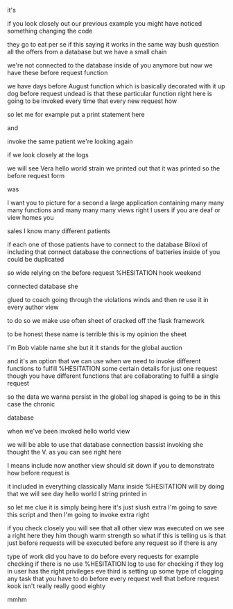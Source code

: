 it's 

if you look closely out our previous example you might have noticed something changing the code 

they go to eat per se if this saying it works in the same way bush question all the offers from a database but we have a small chain 

we're not connected to the database inside of you anymore but now we have these before request function 

we have days before August function which is basically decorated with it up dog before request undead is that these particular function right here is going to be invoked every time that every new request how 

so let me for example put a print statement here 

and 

invoke the same patient we're looking again 

if we look closely at the logs 

we will see Vera hello world strain we printed out that it was printed so the before request form 

was 

I want you to picture for a second a large application containing many many many functions and many many many views right I users if you are deaf or view homes you 

sales I know many different patients 

if each one of those patients have to connect to the database Biloxi of including that connect database the connections of batteries inside of you could be duplicated 

so wide relying on the before request %HESITATION hook weekend 

connected database she 

glued to coach going through the violations winds and then re use it in every author view 

to do so we make use often sheet of cracked off the flask framework 

to be honest these name is terrible this is my opinion the sheet 

I'm Bob viable name she but it it stands for the global auction 

and it's an option that we can use when we need to invoke different functions to fulfill %HESITATION some certain details for just one request though you have different functions that are collaborating to fulfill a single request 

so the data we wanna persist in the global log shaped is going to be in this case the chronic 

database 

when we've been invoked hello world view 

we will be able to use that database connection bassist invoking she thought the V. as you can see right here 

I means include now another view should sit down if you to demonstrate how before request is 

it included in everything classically Manx inside %HESITATION will by doing that we will see day hello world I string printed in 

so let me clue it is simply being here it's just slush extra I'm going to save this script and then I'm going to invoke extra right 

if you check closely you will see that all other view was executed on we see a right here they him though warm strength so what if this is telling us is that just before requests will be executed before any request so if there is any 

type of work did you have to do before every requests for example checking if there is no use %HESITATION log to use for checking if they log in user has the right privileges eve third is setting up some type of clogging any task that you have to do before every request well that before request kook isn't really really good eighty 

mmhm